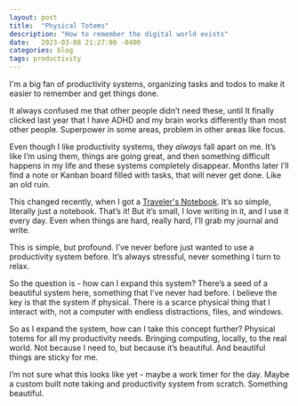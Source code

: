 ```yaml
---
layout: post
title:  "Physical Totems"
description: "How to remember the digital world exists" 
date:   2023-03-08 21:27:00 -0400
categories: blog
tags: productivity
---
```

I'm a big fan of productivity systems, organizing tasks and todos to make
it easier to remember and get things done.  

It always confused me that other people didn’t need these, until It finally clicked last year that I have ADHD and my brain works differently than most other people.  Superpower in some areas, problem in other areas like focus.

Even though I like productivity systems, they *always* fall apart on me.  It’s like I’m using them, things are going great, and then something difficult happens in my life and these systems completely disappear.  Months later I’ll find a note or Kanban board filled with tasks, that will never get done.  Like an old ruin.

This changed recently, when I got a [Traveler's Notebook](https://travelerscompanyusa.com/).  It’s so simple, literally just a notebook.  That’s it! But it’s small, I love writing in it, and I use it every day.  Even when things are hard, really hard, I’ll grab my journal and write.  

This is simple, but profound.  I’ve never before just wanted to use a productivity system before.  It’s always stressful, never something I turn to relax.

So the question is - how can I expand this system?  There’s a seed of a beautiful system here, something that I’ve never had before.  I believe the key is that the system if physical.  There is a scarce physical thing that I interact with, not a computer with endless distractions, files, and windows.

So as I expand the system, how can I take this concept further? Physical totems for all my productivity needs.  Bringing computing, locally, to the real world.  Not because I need to, but because it’s beautiful.  And beautiful things are sticky for me.  

I’m not sure what this looks like yet - maybe a work timer for the day.  Maybe a custom built note taking and productivity system from scratch.  Something beautiful.
